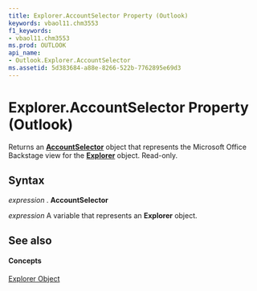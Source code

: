 ```yaml
---
title: Explorer.AccountSelector Property (Outlook)
keywords: vbaol11.chm3553
f1_keywords:
- vbaol11.chm3553
ms.prod: OUTLOOK
api_name:
- Outlook.Explorer.AccountSelector
ms.assetid: 5d383684-a88e-8266-522b-7762895e69d3
---
```



# Explorer.AccountSelector Property (Outlook)

Returns an  **[AccountSelector](accountselector-object-outlook.md)** object that represents the Microsoft Office Backstage view for the **[Explorer](explorer-object-outlook.md)** object. Read-only.


## Syntax

 _expression_ . **AccountSelector**

 _expression_ A variable that represents an **Explorer** object.


## See also


#### Concepts


[Explorer Object](explorer-object-outlook.md)

